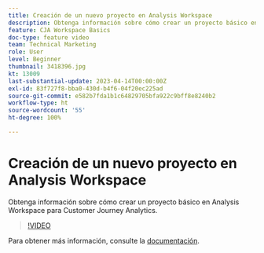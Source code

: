 ```yaml
---
title: Creación de un nuevo proyecto en Analysis Workspace
description: Obtenga información sobre cómo crear un proyecto básico en Analysis Workspace para Customer Journey Analytics.
feature: CJA Workspace Basics
doc-type: feature video
team: Technical Marketing
role: User
level: Beginner
thumbnail: 3418396.jpg
kt: 13009
last-substantial-update: 2023-04-14T00:00:00Z
exl-id: 83f727f8-bba0-430d-b4f6-04f20ec225ad
source-git-commit: e582b7fda1b1c64829705bfa922c9bff8e8240b2
workflow-type: ht
source-wordcount: '55'
ht-degree: 100%

---
```


# Creación de un nuevo proyecto en Analysis Workspace

Obtenga información sobre cómo crear un proyecto básico en Analysis Workspace para Customer Journey Analytics.

>[!VIDEO](https://video.tv.adobe.com/v/3418396/?learn=on&quality=12)

Para obtener más información, consulte la [documentación](https://experienceleague.adobe.com/docs/analytics-platform/using/cja-workspace/perform-basic-analysis.html?lang=es).
